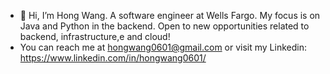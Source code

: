 - 👋 Hi, I’m Hong Wang. A software engineer at Wells Fargo. My focus is on Java and Python in the backend. Open to new opportunities related to backend, infrastructure,e and cloud!
- You can reach me at hongwang0601@gmail.com or visit my Linkedin: https://www.linkedin.com/in/hongwang0601/

<!---
FaveAsian/FaveAsian is a ✨ special ✨ repository because its `README.md` (this file) appears on your GitHub profile.
You can click the Preview link to take a look at your changes.
--->

